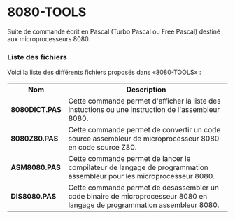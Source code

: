 # 8080-TOOLS
Suite de commande écrit en Pascal (Turbo Pascal ou Free Pascal) destiné aux microprocesseurs 8080.

<h3>Liste des fichiers</h3>

Voici la liste des différents fichiers proposés dans «8080-TOOLS» :

<table>
		 <tr>
		   <th>Nom</th>
		    <th>Description</th>
		  </tr>
	<tr>
			<td><b>8080DICT.PAS</b></td>
			<td>Cette commande permet d'afficher la liste des instuctions ou une instruction de l'assembleur 8080.</td>
		</tr>  
		  <tr>
		    <td><b>8080Z80.PAS</b></td>
		    <td>Cette commande permet de convertir un code source assembleur de microprocesseur 8080 en code source Z80.</td>
		  </tr>
		<tr>
			<td><b>ASM8080.PAS</b></td>
			<td>Cette commande permet de lancer le compilateur de langage de programmation assembleur pour les microprocesseur 8080.</td>
		</tr>		
		<tr>
			<td><b>DIS8080.PAS</b></td>
			<td>Cette commande permet de désassembler un code binaire de microprocesseur 8080 en langage de programmation assembleur 8080.</td>
		</tr>	
</table>
